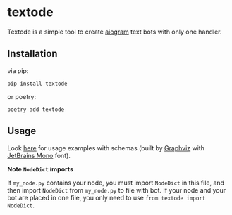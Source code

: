 # textode

Textode is a simple tool to create [aiogram](https://github.com/aiogram/aiogram) text bots with only one handler.

## Installation

via pip:

`pip install textode`

or poetry:

`poetry add textode`

## Usage

Look [here](https://github.com/Masynchin/textode/tree/main/examples)
for usage examples with schemas (built by [Graphviz](https://graphviz.org/)
with [JetBrains Mono](https://www.jetbrains.com/lp/mono/) font).

**Note `NodeDict` imports**

If `my_node.py` contains your node, you must import `NodeDict` in this file, and then import `NodeDict` from `my_node.py` to file with bot. If your node and your bot are placed in one file, you only need to use `from textode import NodeDict`.
